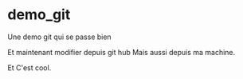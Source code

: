 demo_git
========

Une demo git qui se passe bien

Et maintenant modifier depuis git hub
Mais aussi depuis ma machine.

Et C'est cool.
